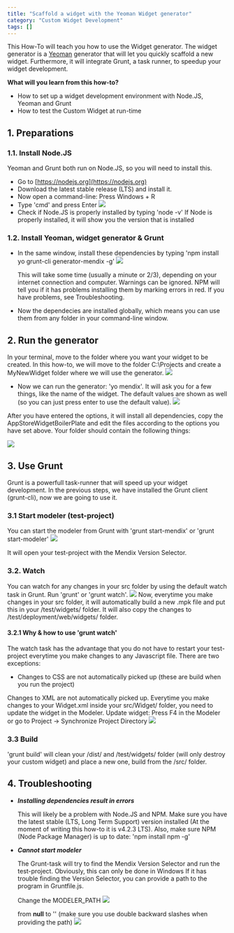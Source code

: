 ```yaml
---
title: "Scaffold a widget with the Yeoman Widget generator"
category: "Custom Widget Development"
tags: []
---
```

This How-To will teach you how to use the Widget generator. The widget generator is a [Yeoman](http://yeoman.io/) generator that will let you quickly scaffold a new widget. Furthermore, it will integrate Grunt, a task runner, to speedup your widget development.

**What will you learn from this how-to?**

*   How to set up a widget development environment with Node.JS, Yeoman and Grunt
*   How to test the Custom Widget at run-time

## 1\. Preparations

### 1.1\. Install Node.JS

Yeoman and Grunt both run on Node.JS, so you will need to install this.

*   Go to [https://nodejs.org](https://nodejs.org)
*   Download the latest stable release (LTS) and install it.
*   Now open a command-line: Press Windows + R
*   Type 'cmd' and press Enter
    ![](attachments/19202547/19398836.png)
*   Check if Node.JS is properly installed by typing 'node -v'
    If Node is properly installed, it will show you the version that is installed 

### 1.2\. Install Yeoman, widget generator & Grunt

*   In the same window, install these dependencies by typing 'npm install yo grunt-cli generator-mendix -g'
    ![](attachments/19202547/19398837.png)

    This will take some time (usually a minute or 2/3), depending on your internet connection and computer. Warnings can be ignored. NPM will tell you if it has problems installing them by marking errors in red. If you have problems, see Troubleshooting.
*   Now the dependecies are installed globally, which means you can use them from any folder in your command-line window.

## 2\. Run the generator

In your terminal, move to the folder where you want your widget to be created. In this how-to, we will move to the folder C:\Projects and create a MyNewWidget folder where we will use the generator.
![](attachments/19202547/19398838.png)

*   Now we can run the generator: 'yo mendix'. It will ask you for a few things, like the name of the widget. The default values are shown as well (so you can just press enter to use the default value).
    ![](attachments/19202547/19398839.png)

After you have entered the options, it will install all dependencies, copy the AppStoreWidgetBoilerPlate and edit the files according to the options you have set above. Your folder should contain the following things:

![](attachments/19202547/19398840.png)

## 3\. Use Grunt

Grunt is a powerfull task-runner that will speed up your widget development. In the previous steps, we have installed the Grunt client (grunt-cli), now we are going to use it.

### 3.1 Start modeler (test-project)

You can start the modeler from Grunt with 'grunt start-mendix' or 'grunt start-modeler'
![](attachments/19202547/19398841.png)

It will open your test-project with the Mendix Version Selector.

### 3.2\. Watch

You can watch for any changes in your src folder by using the default watch task in Grunt. Run 'grunt' or 'grunt watch'.
![](attachments/19202547/19398842.png)
Now, everytime you make changes in your src folder, it will automatically build a new .mpk file and put this in your /test/widgets/ folder. It will also copy the changes to /test/deployment/web/widgets/ folder.

#### 3.2.1 Why & how to use 'grunt watch'

The watch task has the advantage that you do not have to restart your test-project everytime you make changes to any Javascript file. There are two exceptions:

*   Changes to CSS are not automatically picked up (these are build when you run the project)

Changes to XML are not automatically picked up. Everytime you make changes to your Widget.xml inside your src/Widget/ folder, you need to update the widget in the Modeler.
Update widget:
Press F4 in the Modeler or go to Project -> Synchronize Project Directory
![](attachments/19202547/19398843.png)

### 3.3 Build

'grunt build' will clean your /dist/ and /test/widgets/ folder (will only destroy your custom widget) and place a new one, build from the /src/ folder.

## 4\. Troubleshooting

*   _**Installing dependencies result in errors**_

    This will likely be a problem with Node.JS and NPM. Make sure you have the latest stable (LTS, Long Term Support) version installed (At the moment of writing this how-to it is v4.2.3 LTS). Also, make sure NPM (Node Package Manager) is up to date: 'npm install npm -g'
*   _**Cannot start modeler**_

    The Grunt-task will try to find the Mendix Version Selector and run the test-project. Obviously, this can only be done in Windows
    If it has trouble finding the Version Selector, you can provide a path to the program in Gruntfile.js.

    Change the MODELER_PATH
    ![](attachments/19202547/19398844.png)

    from **null** to '<path to VersionSelector.exe>' (make sure you use double backward slashes when providing the path)
    ![](attachments/19202547/19398845.png)
